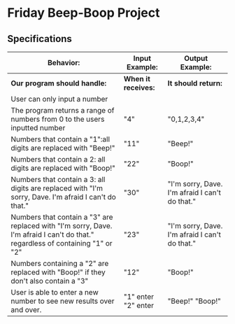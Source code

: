 # Friday Beep-Boop Project

## Specifications

| Behavior: | Input Example: | Output Example: |
| - | - | - |
| **Our program should handle:** | **When it receives:** | **It should return:** |
|User can only input a number|||
|The program returns a range of numbers from 0 to the users inputted number| "4" |"0,1,2,3,4"|
|Numbers that contain a "1":all digits are replaced with "Beep!"  | "11"  |"Beep!"  |
|Numbers that contain a 2: all digits are replaced with "Boop!"| "22" | "Boop!" |
|Numbers that contain a 3: all digits are replaced with "I'm sorry, Dave. I'm afraid I can't do that."|"30"|"I'm sorry, Dave. I'm afraid I can't do that."|
|Numbers that contain a "3" are replaced with "I'm sorry, Dave. I'm afraid I can't do that." regardless of containing "1" or "2"|"23"|"I'm sorry, Dave. I'm afraid I can't do that."|
|Numbers containing a "2" are replaced with "Boop!" if they don't also contain a "3"|"12"|"Boop!"|
|User is able to enter a new number to see new results over and over. |"1" enter "2" enter|  "Beep!"  "Boop!"|
